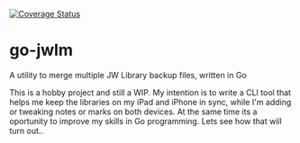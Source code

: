 [![Coverage Status](https://coveralls.io/repos/github/AndreasSko/go-jwlm/badge.svg?branch=ci-tests)](https://coveralls.io/github/AndreasSko/go-jwlm?branch=ci-tests)

# go-jwlm
A utility to merge multiple JW Library backup files, written in Go

This is a hobby project and still a WIP. My intention is to 
write a CLI tool that helps me keep the libraries on my iPad
and iPhone in sync, while I'm adding or tweaking notes or marks
on both devices. At the same time its a oportunity to improve
my skills in Go programming. Lets see how that will turn out..

